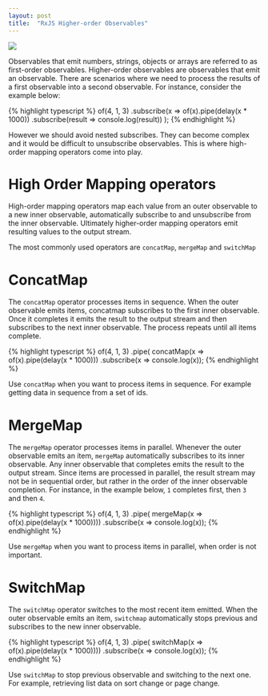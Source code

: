 ```yaml
---
layout: post
title:  "RxJS Higher-order Observables"
---
```


![](/assets/hoo.png)

Observables that emit numbers, strings, objects or arrays are referred to as first-order observables. Higher-order observables are observables that emit an observable. There are scenarios where we need to process the results of a first observable into a second observable. For instance, consider the example below: 


{% highlight typescript %}
of(4, 1, 3)
.subscribe(x => of(x).pipe(delay(x * 1000))
    .subscribe(result => console.log(result))
);
{% endhighlight %}


However we should avoid nested subscribes. They can become complex and it would be difficult to unsubscribe observables. This is where high-order mapping operators come into play.

# High Order Mapping operators

High-order mapping operators map each value from an outer observable to a new inner observable, automatically subscribe to and unsubscribe from the inner observable. Ultimately higher-order mapping operators emit resulting values to the output stream.

The most commonly used operators are `concatMap`, `mergeMap` and `switchMap`

# ConcatMap


The `concatMap` operator processes items in sequence. When the outer observable emits items, concatmap subscribes to the first inner observable. Once it completes it emits the result to the output stream and then subscribes to the next inner observable. The process repeats until all items complete.

{% highlight typescript %}
of(4, 1, 3)
    .pipe(
        concatMap(x => of(x).pipe(delay(x * 1000)))
    .subscribe(x => console.log(x));
{% endhighlight %}

Use `concatMap` when you want to process items in sequence. For example getting data in sequence from a set of ids.

# MergeMap

The `mergeMap` operator processes items in parallel. Whenever the outer observable emits an item, `mergeMap` automatically subscribes to its inner observable. Any inner observable that completes emits the result to the output stream. Since items are processed in parallel, the result stream may not be in sequential order, but rather in the order of the inner observable completion. For instance, in the example below, `1` completes first, then `3` and then `4`.

{% highlight typescript %}
of(4, 1, 3)
    .pipe(
        mergeMap(x => of(x).pipe(delay(x * 1000))))
    .subscribe(x => console.log(x));
{% endhighlight %}

Use `mergeMap` when you want to process items in parallel, when order is not important.

# SwitchMap

The `switchMap` operator switches to the most recent item emitted. When the outer observable emits an item, `switchmap` automatically stops previous and subscribes to the new inner observable.


{% highlight typescript %}
of(4, 1, 3)
    .pipe(
        switchMap(x => of(x).pipe(delay(x * 1000))))
    .subscribe(x => console.log(x));
{% endhighlight %}

Use `switchMap` to stop previous observable and switching to the next one. For example, retrieving list data on sort change or page change.



